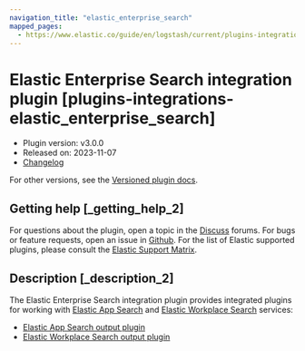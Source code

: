 ```yaml
---
navigation_title: "elastic_enterprise_search"
mapped_pages:
  - https://www.elastic.co/guide/en/logstash/current/plugins-integrations-elastic_enterprise_search.html
---
```


# Elastic Enterprise Search integration plugin [plugins-integrations-elastic_enterprise_search]


* Plugin version: v3.0.0
* Released on: 2023-11-07
* [Changelog](https://github.com/logstash-plugins/logstash-integration-elastic_enterprise_search/blob/v3.0.0/CHANGELOG.md)

For other versions, see the [Versioned plugin docs](/vpr/integration-elastic_enterprise_search-index.md).

## Getting help [_getting_help_2]

For questions about the plugin, open a topic in the [Discuss](http://discuss.elastic.co) forums. For bugs or feature requests, open an issue in [Github](https://github.com/logstash-plugins/logstash-integration-elastic_enterprise_search). For the list of Elastic supported plugins, please consult the [Elastic Support Matrix](https://www.elastic.co/support/matrix#logstash_plugins).


## Description [_description_2]

The Elastic Enterprise Search integration plugin provides integrated plugins for working with [Elastic App Search](https://www.elastic.co/app-search) and [Elastic Workplace Search](https://www.elastic.co/workplace-search) services:

* [Elastic App Search output plugin](logstash://reference/plugins-outputs-elastic_app_search.md)
* [Elastic Workplace Search output plugin](logstash://reference/plugins-outputs-elastic_workplace_search.md)


